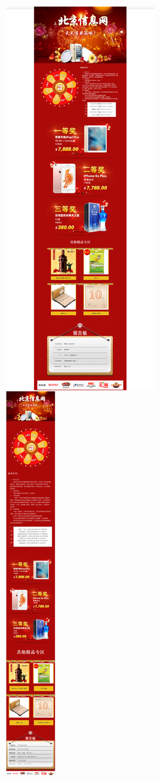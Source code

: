 ![image](https://github.com/jijinduoduo/draw/blob/master/draw1_bjxxw/index.png)
![image](https://github.com/jijinduoduo/draw/blob/master/draw1_bjxxw/index_phone.png)

